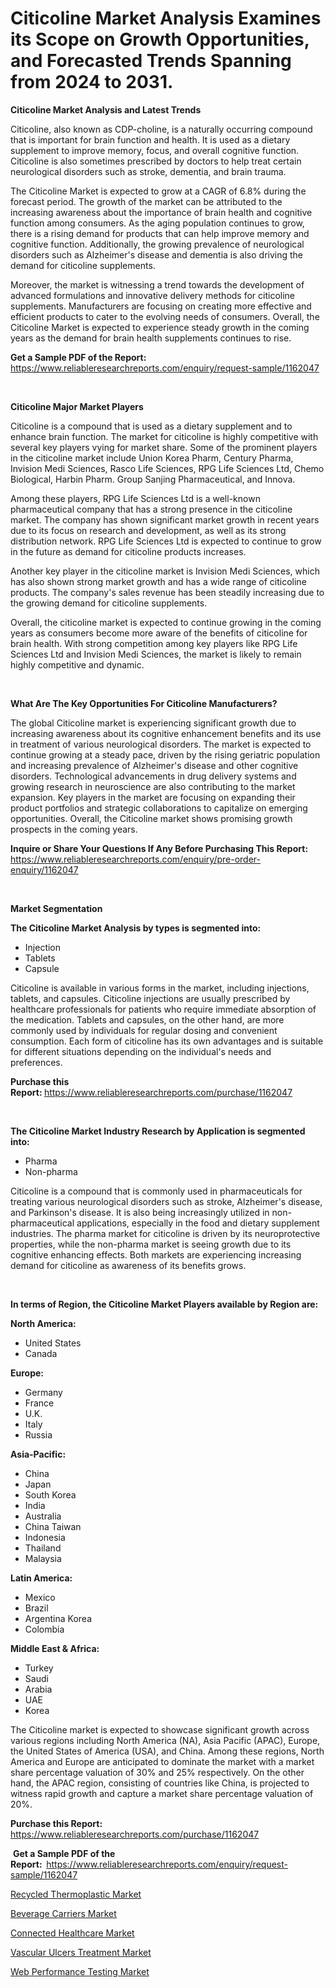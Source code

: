 <p><h1>Citicoline Market Analysis Examines its Scope on Growth Opportunities, and Forecasted Trends Spanning from 2024 to 2031.</h1></p><p><strong>Citicoline Market Analysis and Latest Trends</strong></p>
<p><p>Citicoline, also known as CDP-choline, is a naturally occurring compound that is important for brain function and health. It is used as a dietary supplement to improve memory, focus, and overall cognitive function. Citicoline is also sometimes prescribed by doctors to help treat certain neurological disorders such as stroke, dementia, and brain trauma.</p><p>The Citicoline Market is expected to grow at a CAGR of 6.8% during the forecast period. The growth of the market can be attributed to the increasing awareness about the importance of brain health and cognitive function among consumers. As the aging population continues to grow, there is a rising demand for products that can help improve memory and cognitive function. Additionally, the growing prevalence of neurological disorders such as Alzheimer's disease and dementia is also driving the demand for citicoline supplements.</p><p>Moreover, the market is witnessing a trend towards the development of advanced formulations and innovative delivery methods for citicoline supplements. Manufacturers are focusing on creating more effective and efficient products to cater to the evolving needs of consumers. Overall, the Citicoline Market is expected to experience steady growth in the coming years as the demand for brain health supplements continues to rise.</p></p>
<p><strong>Get a Sample PDF of the Report:&nbsp;</strong> <a href="https://www.reliableresearchreports.com/enquiry/request-sample/1162047">https://www.reliableresearchreports.com/enquiry/request-sample/1162047</a></p>
<p>&nbsp;</p>
<p><strong>Citicoline Major Market Players</strong></p>
<p><p>Citicoline is a compound that is used as a dietary supplement and to enhance brain function. The market for citicoline is highly competitive with several key players vying for market share. Some of the prominent players in the citicoline market include Union Korea Pharm, Century Pharma, Invision Medi Sciences, Rasco Life Sciences, RPG Life Sciences Ltd, Chemo Biological, Harbin Pharm. Group Sanjing Pharmaceutical, and Innova.</p><p>Among these players, RPG Life Sciences Ltd is a well-known pharmaceutical company that has a strong presence in the citicoline market. The company has shown significant market growth in recent years due to its focus on research and development, as well as its strong distribution network. RPG Life Sciences Ltd is expected to continue to grow in the future as demand for citicoline products increases.</p><p>Another key player in the citicoline market is Invision Medi Sciences, which has also shown strong market growth and has a wide range of citicoline products. The company's sales revenue has been steadily increasing due to the growing demand for citicoline supplements.</p><p>Overall, the citicoline market is expected to continue growing in the coming years as consumers become more aware of the benefits of citicoline for brain health. With strong competition among key players like RPG Life Sciences Ltd and Invision Medi Sciences, the market is likely to remain highly competitive and dynamic.</p></p>
<p>&nbsp;</p>
<p><strong>What Are The Key Opportunities For Citicoline Manufacturers?</strong></p>
<p><p>The global Citicoline market is experiencing significant growth due to increasing awareness about its cognitive enhancement benefits and its use in treatment of various neurological disorders. The market is expected to continue growing at a steady pace, driven by the rising geriatric population and increasing prevalence of Alzheimer's disease and other cognitive disorders. Technological advancements in drug delivery systems and growing research in neuroscience are also contributing to the market expansion. Key players in the market are focusing on expanding their product portfolios and strategic collaborations to capitalize on emerging opportunities. Overall, the Citicoline market shows promising growth prospects in the coming years.</p></p>
<p><strong>Inquire or Share Your Questions If Any Before Purchasing This Report:</strong> <a href="https://www.reliableresearchreports.com/enquiry/pre-order-enquiry/1162047">https://www.reliableresearchreports.com/enquiry/pre-order-enquiry/1162047</a></p>
<p>&nbsp;</p>
<p><strong>Market Segmentation</strong></p>
<p><strong>The Citicoline Market Analysis by types is segmented into:</strong></p>
<p><ul><li>Injection</li><li>Tablets</li><li>Capsule</li></ul></p>
<p><p>Citicoline is available in various forms in the market, including injections, tablets, and capsules. Citicoline injections are usually prescribed by healthcare professionals for patients who require immediate absorption of the medication. Tablets and capsules, on the other hand, are more commonly used by individuals for regular dosing and convenient consumption. Each form of citicoline has its own advantages and is suitable for different situations depending on the individual's needs and preferences.</p></p>
<p><strong>Purchase this Report:&nbsp;</strong><a href="https://www.reliableresearchreports.com/purchase/1162047">https://www.reliableresearchreports.com/purchase/1162047</a></p>
<p>&nbsp;</p>
<p><strong>The Citicoline Market Industry Research by Application is segmented into:</strong></p>
<p><ul><li>Pharma</li><li>Non-pharma</li></ul></p>
<p><p>Citicoline is a compound that is commonly used in pharmaceuticals for treating various neurological disorders such as stroke, Alzheimer's disease, and Parkinson's disease. It is also being increasingly utilized in non-pharmaceutical applications, especially in the food and dietary supplement industries. The pharma market for citicoline is driven by its neuroprotective properties, while the non-pharma market is seeing growth due to its cognitive enhancing effects. Both markets are experiencing increasing demand for citicoline as awareness of its benefits grows.</p></p>
<p>&nbsp;</p>
<p><strong>In terms of Region, the Citicoline Market Players available by Region are:</strong></p>
<p>
    <p> <strong> North America: </strong>
        <ul>
            <li>United States</li>
            <li>Canada</li>
        </ul>
        </p> 
    <p> <strong> Europe: </strong>
        <ul>
            <li>Germany</li>
            <li>France</li>
            <li>U.K.</li>
            <li>Italy</li>
            <li>Russia</li>
        </ul>
        </p> 
    <p> <strong> Asia-Pacific: </strong>
        <ul>
            <li>China</li>
            <li>Japan</li>
            <li>South Korea</li>
            <li>India</li>
            <li>Australia</li>
            <li>China Taiwan</li>
            <li>Indonesia</li>
            <li>Thailand</li>
            <li>Malaysia</li>
        </ul>
        </p> 
    <p> <strong> Latin America: </strong>
        <ul>
            <li>Mexico</li>
            <li>Brazil</li>
            <li>Argentina Korea</li>
            <li>Colombia</li>
        </ul>
        </p> 
    <p> <strong> Middle East & Africa: </strong>
        <ul>
            <li>Turkey</li>
            <li>Saudi</li>
            <li>Arabia</li>
            <li>UAE</li>
            <li>Korea</li>
        </ul>
    </p>
    </p>
<p><p>The Citicoline market is expected to showcase significant growth across various regions including North America (NA), Asia Pacific (APAC), Europe, the United States of America (USA), and China. Among these regions, North America and Europe are anticipated to dominate the market with a market share percentage valuation of 30% and 25% respectively. On the other hand, the APAC region, consisting of countries like China, is projected to witness rapid growth and capture a market share percentage valuation of 20%.</p></p>
<p><strong>Purchase this Report: </strong><a href="https://www.reliableresearchreports.com/purchase/1162047">https://www.reliableresearchreports.com/purchase/1162047</a></p>
<p>&nbsp;<strong>Get a Sample PDF of the Report:&nbsp;&nbsp;</strong><a href="https://www.reliableresearchreports.com/enquiry/request-sample/1162047">https://www.reliableresearchreports.com/enquiry/request-sample/1162047</a></p>
<p><strong></strong></p>
<p><p><a href="https://medium.com/@entelaloshi55/recycled-thermoplastic-market-report-reveals-the-latest-trends-and-growth-opportunities-of-this-036483524ebb">Recycled Thermoplastic Market</a></p><p><a href="https://medium.com/@entelaloshi55/beverage-carriers-market-size-and-market-trends-complete-industry-overview-2024-to-2031-7759b2f759b1">Beverage Carriers Market</a></p><p><a href="https://medium.com/@judithhoffman05/connected-healthcare-market-size-market-outlook-and-market-forecast-2024-to-2031-eb383552d42b">Connected Healthcare Market</a></p><p><a href="https://medium.com/@judithhoffman05/vascular-ulcers-treatment-market-report-reveals-the-latest-trends-and-growth-opportunities-of-this-a22276913aa1">Vascular Ulcers Treatment Market</a></p><p><a href="https://medium.com/p/7d6d08649c26/edit">Web Performance Testing Market</a></p></p>